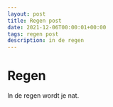 ```yaml
---
layout: post
title: Regen post
date: 2021-12-06T00:00:01+00:00
tags: regen post
description: in de regen
---
```

# Regen

In de regen wordt je nat.

